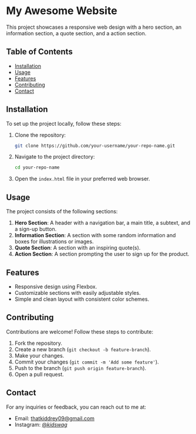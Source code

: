 # My Awesome Website

This project showcases a responsive web design with a hero section, an information section, a quote section, and a action section.

## Table of Contents

- [Installation](#installation)
- [Usage](#usage)
- [Features](#features)
- [Contributing](#contributing)
- [Contact](#contact)

## Installation

To set up the project locally, follow these steps:

1. Clone the repository:
    ```bash
    git clone https://github.com/your-username/your-repo-name.git
    ```
2. Navigate to the project directory:
    ```bash
    cd your-repo-name
    ```
3. Open the `index.html` file in your preferred web browser.

## Usage

The project consists of the following sections:

1. **Hero Section**: A header with a navigation bar, a main title, a subtext, and a sign-up button.
2. **Information Section**: A section with some random information and boxes for illustrations or images.
3. **Quote Section**: A section with an inspiring quote(s).
4. **Action Section**: A section prompting the user to sign up for the product.

## Features

- Responsive design using Flexbox.
- Customizable sections with easily adjustable styles.
- Simple and clean layout with consistent color schemes.

## Contributing

Contributions are welcome! Follow these steps to contribute:

1. Fork the repository.
2. Create a new branch (`git checkout -b feature-branch`).
3. Make your changes.
4. Commit your changes (`git commit -m 'Add some feature'`).
5. Push to the branch (`git push origin feature-branch`).
6. Open a pull request.



## Contact

For any inquiries or feedback, you can reach out to me at:

- Email: thatkiddrey09@gmail.com
- Instagram: [@_kidswag_](https://instagram.com/_kidswag_)
